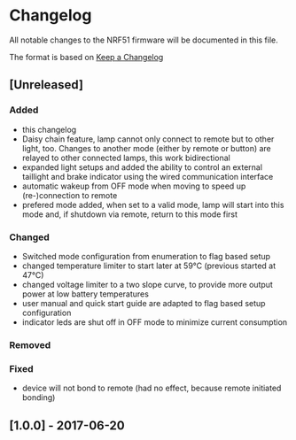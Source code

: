 # Changelog
All notable changes to the NRF51 firmware will be documented in this file.

The format is based on [Keep a Changelog](https://keepachangelog.com/en/1.0.0/)

## [Unreleased]
### Added
- this changelog
- Daisy chain feature, lamp cannot only connect to remote but to other light, 
  too. Changes to another mode (either by remote or button) are relayed to 
  other connected lamps, this work bidirectional
- expanded light setups and added the ability to control an external taillight
  and brake indicator using the wired communication interface
- automatic wakeup from OFF mode when moving to speed up (re-)connection to 
  remote
- prefered mode added, when set to a valid mode, lamp will start into this mode
  and, if shutdown via remote, return to this mode first

### Changed
- Switched mode configuration from enumeration to flag based setup
- changed temperature limiter to start later at 59°C (previous started at 47°C)
- changed voltage limiter to a two slope curve, to provide more output power at
  low battery temperatures
- user manual and quick start guide are adapted to flag based setup 
  configuration
- indicator leds are shut off in OFF mode to minimize current consumption

### Removed

### Fixed
- device will not bond to remote (had no effect, because remote initiated 
  bonding)

## [1.0.0] - 2017-06-20
